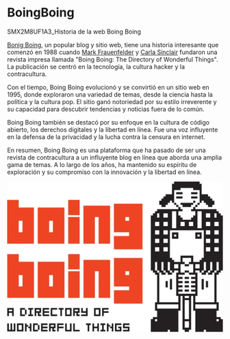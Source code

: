 # BoingBoing
SMX2M8UF1A3_Historia de la web Boing Boing

[Bonig Boing](https://boingboing.net/ "Bonig Boing"), un popular blog y sitio web, tiene una historia interesante que comenzó en 1988 cuando [Mark Frauenfelder](https://en.wikipedia.org/wiki/Mark_Frauenfelder "Mark Frauenfelder") y [Carla Sinclair](https://en.wikipedia.org/wiki/Carla_Sinclair/ "Carla Sinclair") fundaron una revista impresa llamada "Boing Boing: The Directory of Wonderful Things". La publicación se centró en la tecnología, la cultura hacker y la contracultura.

Con el tiempo, Boing Boing evolucionó y se convirtió en un sitio web en 1995, donde exploraron una variedad de temas, desde la ciencia hasta la política y la cultura pop. El sitio ganó notoriedad por su estilo irreverente y su capacidad para descubrir tendencias y noticias fuera de lo común.

Boing Boing también se destacó por su enfoque en la cultura de código abierto, los derechos digitales y la libertad en línea. Fue una voz influyente en la defensa de la privacidad y la lucha contra la censura en internet.

En resumen, Boing Boing es una plataforma que ha pasado de ser una revista de contracultura a un influyente blog en línea que aborda una amplia gama de temas. A lo largo de los años, ha mantenido su espíritu de exploración y su compromiso con la innovación y la libertad en línea.

![Alt text](image.png)
